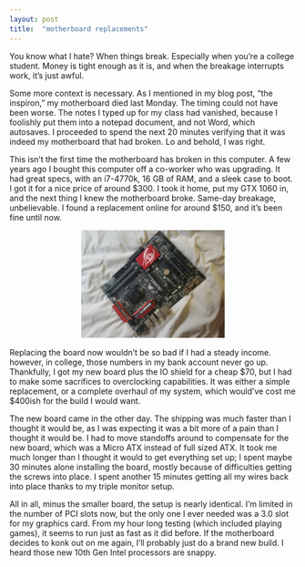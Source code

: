 ```yaml
---
layout: post
title:  "motherboard replacements"
---
```


You know what I hate? When things break. Especially when you’re a college student. Money is tight enough as it is, and when the breakage interrupts work, it’s just awful.

Some more context is necessary. As I mentioned in my blog post, “the inspiron,” my motherboard died last Monday. The timing could not have been worse. The notes I typed up for my class had vanished, because I foolishly put them into a notepad document, and not Word, which autosaves. I proceeded to spend the next 20 minutes verifying that it was indeed my motherboard that had broken. Lo and behold, I was right.

This isn’t the first time the motherboard has broken in this computer. A few years ago I bought this computer off a co-worker who was upgrading. It had great specs, with an i7-4770k, 16 GB of RAM, and a sleek case to boot. I got it for a nice price of around $300. I took it home, put my GTX 1060 in, and the next thing I knew the motherboard broke. Same-day breakage, unbelievable. I found a replacement online for around $150, and it’s been fine until now.

<center><img width="50%" height="50%" src="/assets/img/motherboard-replacements/motherboard.jpg"></center>

Replacing the board now wouldn’t be so bad if I had a steady income. however, in college, those numbers in my bank account never go up. Thankfully, I got my new board plus the IO shield for a cheap $70, but I had to make some sacrifices to overclocking capabilities. It was either a simple replacement, or a complete overhaul of my system, which would’ve cost me $400ish for the build I would want.

The new board came in the other day. The shipping was much faster than I thought it would be, as I was expecting it was a bit more of a pain than I thought it would be. I had to move standoffs around to compensate for the new board, which was a Micro ATX instead of full sized ATX. It took me much longer than I thought it would to get everything set up; I spent maybe 30 minutes alone installing the board, mostly because of difficulties getting the screws into place. I spent another 15 minutes getting all my wires back into place thanks to my triple monitor setup.

All in all, minus the smaller board, the setup is nearly identical. I’m limited in the number of PCI slots now, but the only one I ever needed was a 3.0 slot for my graphics card. From my hour long testing (which included playing games), it seems to run just as fast as it did before. If the motherboard decides to konk out on me again, I’ll probably just do a brand new build. I heard those new 10th Gen Intel processors are snappy.
